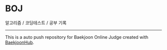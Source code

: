 # BOJ

알고리즘 / 코딩테스트 / 공부 기록

---

This is a auto push repository for Baekjoon Online Judge created with [BaekjoonHub](https://github.com/BaekjoonHub/BaekjoonHub).
